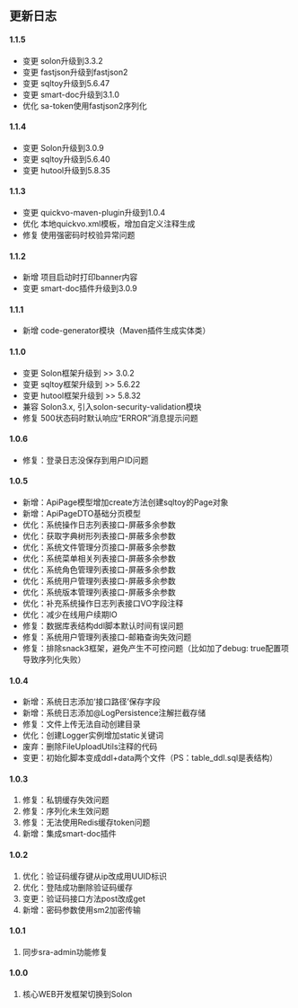 ## 更新日志

#### 1.1.5
- 变更 solon升级到3.3.2
- 变更 fastjson升级到fastjson2
- 变更 sqltoy升级到5.6.47
- 变更 smart-doc升级到3.1.0
- 优化 sa-token使用fastjson2序列化


#### 1.1.4
- 变更 Solon升级到3.0.9
- 变更 sqltoy升级到5.6.40
- 变更 hutool升级到5.8.35


#### 1.1.3
- 变更 quickvo-maven-plugin升级到1.0.4
- 优化 本地quickvo.xml模板，增加自定义注释生成
- 修复 使用强密码时校验异常问题


#### 1.1.2
- 新增 项目启动时打印banner内容
- 变更 smart-doc插件升级到3.0.9


#### 1.1.1
- 新增 code-generator模块（Maven插件生成实体类）


#### 1.1.0
- 变更 Solon框架升级到 >> 3.0.2
- 变更 sqltoy框架升级到 >> 5.6.22
- 变更 hutool框架升级到 >> 5.8.32
- 兼容 Solon3.x, 引入solon-security-validation模块
- 修复 500状态码时默认响应“ERROR”消息提示问题


#### 1.0.6
- 修复：登录日志没保存到用户ID问题


#### 1.0.5
- 新增：ApiPage模型增加create方法创建sqltoy的Page对象
- 新增：ApiPageDTO基础分页模型
- 优化：系统操作日志列表接口-屏蔽多余参数
- 优化：获取字典树形列表接口-屏蔽多余参数
- 优化：系统文件管理分页接口-屏蔽多余参数
- 优化：系统菜单相关列表接口-屏蔽多余参数
- 优化：系统角色管理列表接口-屏蔽多余参数
- 优化：系统用户管理列表接口-屏蔽多余参数
- 优化：系统版本管理列表接口-屏蔽多余参数
- 优化：补充系统操作日志列表接口VO字段注释
- 优化：减少在线用户续期IO
- 修复：数据库表结构ddl脚本默认时间有误问题
- 修复：系统用户管理列表接口-邮箱查询失效问题
- 修复：排除snack3框架，避免产生不可控问题（比如加了debug: true配置项导致序列化失败）


#### 1.0.4
- 新增：系统日志添加‘接口路径’保存字段
- 新增：系统日志添加@LogPersistence注解拦截存储
- 修复：文件上传无法自动创建目录
- 优化：创建Logger实例增加static关键词
- 废弃：删除FileUploadUtils注释的代码
- 变更：初始化脚本变成ddl+data两个文件（PS：table_ddl.sql是表结构）


#### 1.0.3
1. 修复：私钥缓存失效问题
2. 修复：序列化未生效问题
3. 修复：无法使用Redis缓存token问题
4. 新增：集成smart-doc插件


#### 1.0.2
1. 优化：验证码缓存键从ip改成用UUID标识
2. 优化：登陆成功删除验证码缓存
3. 变更：验证码接口方法post改成get
4. 新增：密码参数使用sm2加密传输


#### 1.0.1
1. 同步sra-admin功能修复


#### 1.0.0
1. 核心WEB开发框架切换到Solon